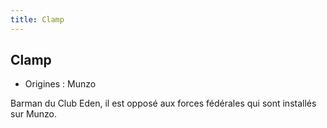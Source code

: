 ```yaml
---
title: Clamp
---
```


Clamp
-----



* Origines : Munzo


Barman du Club Eden, il est opposé aux forces fédérales qui sont installés sur Munzo.



